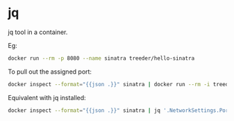 # jq

jq tool in a container.

Eg:

```sh
docker run --rm -p 8080 --name sinatra treeder/hello-sinatra
```

To pull out the assigned port:

```sh
docker inspect --format="{{json .}}" sinatra | docker run --rm -i treeder/jq '.NetworkSettings.Ports["8080/tcp"][0].HostPort'
```

Equivalent with jq installed:

```sh
docker inspect --format="{{json .}}" sinatra | jq '.NetworkSettings.Ports["8080/tcp"][0].HostPort'
```
